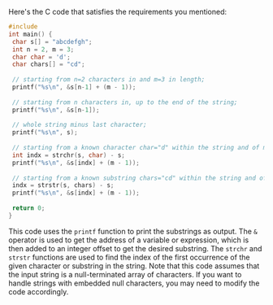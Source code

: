 Here's the C code that satisfies the requirements you mentioned:
```c
#include 
int main() {
 char s[] = "abcdefgh";
 int n = 2, m = 3;
 char char = 'd';
 char chars[] = "cd";
 
 // starting from n=2 characters in and m=3 in length;
 printf("%s\n", &s[n-1] + (m - 1));
 
 // starting from n characters in, up to the end of the string;
 printf("%s\n", &s[n-1]);
 
 // whole string minus last character;
 printf("%s\n", s);
 
 // starting from a known character char="d" within the string and of m length;
 int indx = strchr(s, char) - s;
 printf("%s\n", &s[indx] + (m - 1));
 
 // starting from a known substring chars="cd" within the string and of m length. 
 indx = strstr(s, chars) - s;
 printf("%s\n", &s[indx] + (m - 1));
 
 return 0;
}
```
This code uses the `printf` function to print the substrings as output. The `&` operator is used to get the address of a variable or expression, which is then added to an integer offset to get the desired substring. The `strchr` and `strstr` functions are used to find the index of the first occurrence of the given character or substring in the string.
Note that this code assumes that the input string is a null-terminated array of characters. If you want to handle strings with embedded null characters, you may need to modify the code accordingly.

